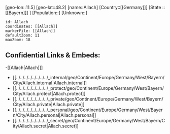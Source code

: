 ﻿---
location: [48.2,11.5]
mapzoom: [7,12] 
mapmarker: city 
type: City
tags:
- geo/City


SpocWebEntityId: 28743
isDeleted: false
confidential: public

---
[geo-lon::11.5]
[geo-lat::48.2]
[name::Allach]
[Country::[[Germany]]]
[State ::[[Bayern]]] ]
[Population::]
[Unknown::]


```leaflet
id: Allach
coordinates: [[Allach]]
markerFile: [[Allach]]
defaultZoom: 11 
maxZoom: 18
```


## Confidential Links & Embeds: 
-[[Allach|Allach]]] 
- [[../../../../../../../../_internal/geo/Continent/Europe/Germany/West/Bayern/City/Allach.internal|Allach.internal]] 
- [[../../../../../../../../_protect/geo/Continent/Europe/Germany/West/Bayern/City/Allach.protect|Allach.protect]] 
- [[../../../../../../../../_private/geo/Continent/Europe/Germany/West/Bayern/City/Allach.private|Allach.private]] 
- [[../../../../../../../../_personal/geo/Continent/Europe/Germany/West/Bayern/City/Allach.personal|Allach.personal]] 
- [[../../../../../../../../_secret/geo/Continent/Europe/Germany/West/Bayern/City/Allach.secret|Allach.secret]] 
